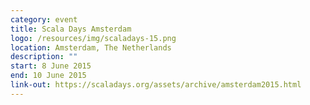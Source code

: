 ```yaml
---
category: event
title: Scala Days Amsterdam
logo: /resources/img/scaladays-15.png
location: Amsterdam, The Netherlands
description: ""
start: 8 June 2015
end: 10 June 2015
link-out: https://scaladays.org/assets/archive/amsterdam2015.html
---
```


